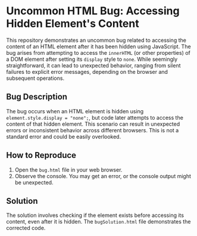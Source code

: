 # Uncommon HTML Bug: Accessing Hidden Element's Content

This repository demonstrates an uncommon bug related to accessing the content of an HTML element after it has been hidden using JavaScript.  The bug arises from attempting to access the `innerHTML` (or other properties) of a DOM element after setting its `display` style to `none`. While seemingly straightforward, it can lead to unexpected behavior, ranging from silent failures to explicit error messages, depending on the browser and subsequent operations.

## Bug Description

The bug occurs when an HTML element is hidden using `element.style.display = "none";`, but code later attempts to access the content of that hidden element. This scenario can result in unexpected errors or inconsistent behavior across different browsers. This is not a standard error and could be easily overlooked.

## How to Reproduce

1. Open the `bug.html` file in your web browser.
2. Observe the console. You may get an error, or the console output might be unexpected.

## Solution

The solution involves checking if the element exists before accessing its content, even after it is hidden.  The `bugSolution.html` file demonstrates the corrected code.
